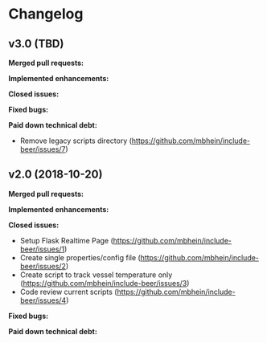 # Changelog

## v3.0 (TBD)

**Merged pull requests:**

**Implemented enhancements:**

**Closed issues:**

**Fixed bugs:**

**Paid down technical debt:**
- Remove legacy scripts directory (https://github.com/mbhein/include-beer/issues/7)

## v2.0 (2018-10-20)

**Merged pull requests:**

**Implemented enhancements:**

**Closed issues:**
- Setup Flask Realtime Page (https://github.com/mbhein/include-beer/issues/1)
- Create single properties/config file (https://github.com/mbhein/include-beer/issues/2)
- Create script to track vessel temperature only (https://github.com/mbhein/include-beer/issues/3)
- Code review current scripts (https://github.com/mbhein/include-beer/issues/4)

**Fixed bugs:**

**Paid down technical debt:**

